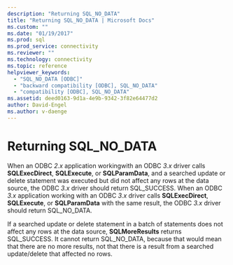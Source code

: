 ```yaml
---
description: "Returning SQL_NO_DATA"
title: "Returning SQL_NO_DATA | Microsoft Docs"
ms.custom: ""
ms.date: "01/19/2017"
ms.prod: sql
ms.prod_service: connectivity
ms.reviewer: ""
ms.technology: connectivity
ms.topic: reference
helpviewer_keywords: 
  - "SQL_NO_DATA [ODBC]"
  - "backward compatibility [ODBC], SQL_NO_DATA"
  - "compatibility [ODBC], SQL_NO_DATA"
ms.assetid: deed0163-9d1a-4e9b-9342-3f82e64477d2
author: David-Engel
ms.author: v-daenge
---
```

# Returning SQL_NO_DATA
When an ODBC *2.x* application workingwith an ODBC *3.x* driver calls **SQLExecDirect**, **SQLExecute**, or **SQLParamData**, and a searched update or delete statement was executed but did not affect any rows at the data source, the ODBC *3.x* driver should return SQL_SUCCESS. When an ODBC *3.x* application working with an ODBC *3.x* driver calls **SQLExecDirect**, **SQLExecute**, or **SQLParamData** with the same result, the ODBC *3.x* driver should return SQL_NO_DATA.  
  
 If a searched update or delete statement in a batch of statements does not affect any rows at the data source, **SQLMoreResults** returns SQL_SUCCESS. It cannot return SQL_NO_DATA, because that would mean that there are no more results, not that there is a result from a searched update/delete that affected no rows.
